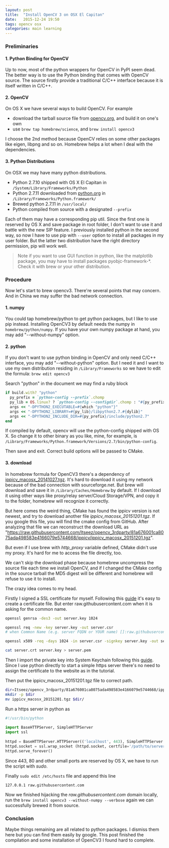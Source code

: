 ```yaml
---
layout: post
title:  "Install OpenCV 3 on OSX El Capitan"
date:   2015-12-24 19:50
tags: opencv osx
categories: main learning
---
```


### Preliminaries 

#### 1. Python Binding for OpenCV

Up to now, most of the python wrappers for OpenCV in PyPI seem dead. The better way is to use the Python binding that comes with OpenCV source. The source firstly provide a traditional C/C++ interface because it is itself written in C/C++.

#### 2. OpenCV

On OS X we have several ways to build OpenCV. For example

- download the tarball source file from [opencv.org](http://opencv.org), and build it on one's own
- use `brew tap homebrew/science`, and `brew install opencv3` 

I choose the 2nd method because OpenCV relies on some other packages like eigen, libpng and so on. Homebrew helps a lot when I deal with the dependencies.

#### 3. Python Distributions

On OSX we may have many python distributions.

- Python 2.7.10 shipped with OS X El Capitan in `/System/Library/Frameworks/Python`
- Python 2.7.11 downloaded from [python.org](http://www.python.org) in `/Library/Frameworks/Python.framework/`
- Brewed python 2.7.11 in `/usr/local/`
- Python compiled from source with a designated `--prefix`

Each of them may have a corresponding pip util. Since the first one is reserved by OS X and save package in root folder, I don't want to use it and battle with the new SIP feature. I previously installed python in the second way, so now I have to use pip with `--user` option to install all packages in my user folder. But the latter two distribution have the right directory permission, pip will work well.

> Note if you want to use GUI function in python, like the matplotlib package, you may have to install packages pyobjc-framework-*. Check it with brew or your other distribution.

### Procedure

Now let's start to brew opencv3. There're several points that may concern. And in China we may suffer the bad network connection.

#### 1. numpy

You could tap homebrew/python to get python packages, but I like to use pip instead. Installing OpenCV3 by default needs the numpy in `homebrew/python/numpy`. If you have your own numpy package at hand, you may add "--without-numpy" option.

#### 2. python

If you don't want to use python binding in OpenCV and only need C/C++ interface, you may add "--without-python" option. But I need it and I want to use my own distribution residing in `/Library/Frameworks` so we have to edit the formula: `brew edit opencv3`

Search "python" in the document we may find a ruby block

~~~ruby
if build.with? "python"
  py_prefix = `python-config --prefix`.chomp
  py_lib = OS.linux? ? `python-config --configdir`.chomp : "#{py_prefix}/lib"
  args << "-DPYTHON2_EXECUTABLE=#{which "python"}"
  args << "-DPYTHON2_LIBRARY=#{py_lib}/libpython2.7.#{dylib}"
  args << "-DPYTHON2_INCLUDE_DIR=#{py_prefix}/include/python2.7"
end
~~~

If compiled by default, opencv will use the python-config shipped with OS X. So change it to other binary as you like, mine, for example, is `/Library/Frameworks/Python.framework/Versions/2.7/bin/python-config`.

Then save and exit. Correct build options will be passed to CMake.

#### 3. download

In homebrew formula for OpenCV3 there's a dependency of [ippicv_macosx_20141027.tgz](https://downloads.sourceforge.net/project/opencvlibrary/3rdparty/ippicv/ippicv_macosx_20141027.tgz). It's hard to download it using my network because of the bad connection with sourceforge.net. But brew will download and save it in `/Library/Caches/Homebrew` by default. If I download it using other ways like proxy/relay server/Cloud Storage/VPN, and copy it to the folder, homebrew will recognize it correctly.

But here comes the weird thing, CMake has found the ippicv version is not newest, and try to download another file *ippicv_macosx_20151201.tgz*. If you google this file, you will find the cmake config from GitHub. After analyzing that file we can reconstruct the download URL as "https://raw.githubusercontent.com/Itseez/opencv_3rdparty/81a676001ca8075ada498583e4166079e5744668/ippicv/ippicv_macosx_20151201.tgz".

But even if I use brew with *http_proxy* variable defined, CMake didn't use my proxy. It's hard for me to access the file directly, too.

We can't skip the download phase because homebrew uncompress the source file each time we install OpenCV, and if I changed the CMake config in the source tarball the MD5 digest will be different and homebrew will refuse to use it to install.

The crazy idea comes to my head. 

Firstly I signed a SSL certificate for myself. Following this [guide](http://pankajmalhotra.com/Simple-HTTPS-Server-In-Python-Using-Self-Signed-Certs/) it's easy to create a certificate file. But enter raw.githubusercontent.com when it is asking for the common name.

~~~bash
openssl genrsa -des3 -out server.key 1024  

openssl req -new -key server.key -out server.csr  
# when Common Name (e.g. server FQDN or YOUR name) []:raw.githubusercontent.com  

openssl x509 -req -days 1024 -in server.csr -signkey server.key -out server.crt  

cat server.crt server.key > server.pem
~~~

Then I import the private key into System Keychain following this [guide](https://www.digicert.com/ssl-support/p12-import-export-mac-mavericks-server.htm). Since I use python directly to start a simple https server there's no need to assign the certificate to the website as in the tutorial. 

Then put the ippicv_macosx_20151201.tgz file to correct path.

~~~bash
dir=Itseez/opencv_3rdparty/81a676001ca8075ada498583e4166079e5744668/ippicv  
mkdir -p $dir  
mv ippicv_macosx_20151201.tgz $dir/  
~~~

Run a https server in python as 

~~~python
#!/usr/bin/python  
  
import BaseHTTPServer, SimpleHTTPServer  
import ssl  
  
httpd = BaseHTTPServer.HTTPServer(('localhost', 443), SimpleHTTPServer.SimpleHTTPRequestHandler)  
httpd.socket = ssl.wrap_socket (httpd.socket, certfile='/path/to/server.pem', server_side=True)  
httpd.serve_forever()  
~~~

Since 443, 80 and other small ports are reserved by OS X, we have to run the script with *sudo*.

Finally `sudo edit /etc/hosts` file and append this line

~~~ 
127.0.0.1 raw.githubusercontent.com
~~~

Now we finished hijacking the *raw.githubusercontent.com* domain locally, run the `brew install opencv3 --without-numpy --verbose` again we can successfully brewed it from source.

### Conclusion

Maybe things remaining are all related to python packages. I dismiss them here but you can find them easily by google. This post finished the compilation and some installation of OpenCV3 I found hard to complete.
